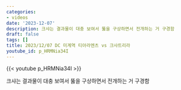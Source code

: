 ```yaml
---
categories:
- videos
date: '2023-12-07'
description: 크샤는 결과물이 대충 보여서 뚫을 구상하면서 전개하는 거 구경함
draft: false
tags: []
title: 2023/12/07 DC 미계역 티아라멘츠 vs 크샤트리라
youtube_id: p_HRMNia34I
---
```



{{< youtube p_HRMNia34I >}}

크샤는 결과물이 대충 보여서 뚫을 구상하면서 전개하는 거 구경함